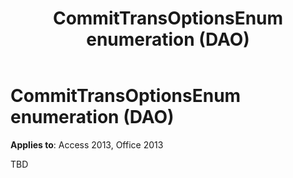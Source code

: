 ﻿---
title: CommitTransOptionsEnum enumeration (DAO)
TOCTitle: CommitTransOptionsEnum enumeration
ms:assetid: f8bf56f7-41b7-ad90-1e83-58b7f4fc2927
ms:mtpsurl: https://msdn.microsoft.com/library/Ff836959(v=office.15)
ms:contentKeyID: 48548790
ms.date: 09/18/2015
mtps_version: v=office.15
---

# CommitTransOptionsEnum enumeration (DAO)

**Applies to**: Access 2013, Office 2013

TBD
